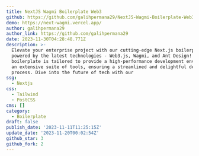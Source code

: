 ```yaml
---
title: NextJS Wagmi Boilerplate Web3
github: https://github.com/galihpermana29/NextJS-Wagmi-Boilerplate-Web3
demo: https://next-wagmi.vercel.app/
author: galihpermana29
author_link: https://github.com/galihpermana29
date: 2023-11-30T04:28:48.771Z
description: >-
  Elevate your enterprise project with our cutting-edge Next.js boilerplate
  powered by the latest technologies - Web3.js, Wagmi, and Ant Design! Our
  boilerplate is tailored to provide a high-performance development environment
  an extensive suite of tools, ensuring a streamlined and delightful development
  process. Dive into the future of tech with our
ssg:
  - Nextjs
css:
  - Tailwind
  - PostCSS
cms: []
category:
  - Boilerplate
draft: false
publish_date: '2023-11-11T11:25:15Z'
update_date: '2023-11-20T00:02:54Z'
github_star: 3
github_fork: 2
---
```

